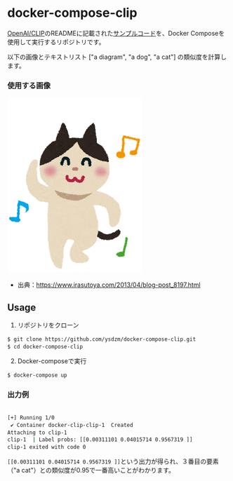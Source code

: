 # docker-compose-clip

[OpenAI/CLIP](https://github.com/OpenAI/CLIP)のREADMEに記載された[サンプルコード](https://github.com/OpenAI/CLIP?tab=readme-ov-file#usage)を、Docker Composeを使用して実行するリポジトリです。

以下の画像とテキストリスト ["a diagram", "a dog", "a cat"] の類似度を計算します。

### 使用する画像

![](./animal_dance_cat.png)

- 出典：https://www.irasutoya.com/2013/04/blog-post_8197.html

## Usage

1. リポジトリをクローン
```bash
$ git clone https://github.com/ysdzm/docker-compose-clip.git
$ cd docker-compose-clip
```
2. Docker-composeで実行
```bash
$ docker-compose up
```

### 出力例
```bash

[+] Running 1/0
 ✔ Container docker-clip-clip-1  Created
Attaching to clip-1
clip-1  | Label probs: [[0.00311101 0.04015714 0.9567319 ]]
clip-1 exited with code 0
```

`[[0.00311101 0.04015714 0.9567319 ]]`という出力が得られ、３番目の要素（"a cat"）との類似度が0.95で一番高いことがわかります。
